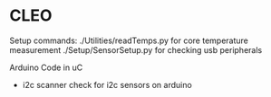 # CLEO

Setup commands:
./Utilities/readTemps.py for core temperature measurement
./Setup/SensorSetup.py for checking usb peripherals

Arduino Code in uC
* i2c scanner check for i2c sensors on arduino 
